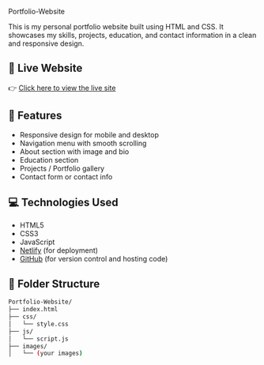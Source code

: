 Portfolio-Website

This is my personal portfolio website built using HTML and CSS. It showcases my skills, projects, education, and contact information in a clean and responsive design.

## 🔗 Live Website

👉 [Click here to view the live site](https://voluble-vacherin-9f47ba.netlify.app/)

## 📂 Features

- Responsive design for mobile and desktop
- Navigation menu with smooth scrolling
- About section with image and bio
- Education section
- Projects / Portfolio gallery
- Contact form or contact info

## 💻 Technologies Used

- HTML5
- CSS3
- JavaScript
- [Netlify](https://www.netlify.com/) (for deployment)
- [GitHub](https://github.com/) (for version control and hosting code)

## 📁 Folder Structure

```bash
Portfolio-Website/
├── index.html
├── css/
│   └── style.css
├── js/
│   └── script.js
├── images/
│   └── (your images)
